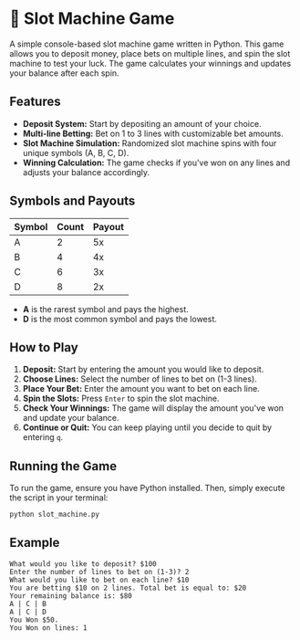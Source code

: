 # 🎰 Slot Machine Game

A simple console-based slot machine game written in Python. This game allows you to deposit money, place bets on multiple lines, and spin the slot machine to test your luck. The game calculates your winnings and updates your balance after each spin.

## Features

- **Deposit System:** Start by depositing an amount of your choice.
- **Multi-line Betting:** Bet on 1 to 3 lines with customizable bet amounts.
- **Slot Machine Simulation:** Randomized slot machine spins with four unique symbols (A, B, C, D).
- **Winning Calculation:** The game checks if you've won on any lines and adjusts your balance accordingly.

## Symbols and Payouts

| Symbol | Count | Payout |
|--------|-------|--------|
|   A    |   2   |   5x   |
|   B    |   4   |   4x   |
|   C    |   6   |   3x   |
|   D    |   8   |   2x   |

- **A** is the rarest symbol and pays the highest.
- **D** is the most common symbol and pays the lowest.

## How to Play

1. **Deposit:** Start by entering the amount you would like to deposit.
2. **Choose Lines:** Select the number of lines to bet on (1-3 lines).
3. **Place Your Bet:** Enter the amount you want to bet on each line.
4. **Spin the Slots:** Press `Enter` to spin the slot machine.
5. **Check Your Winnings:** The game will display the amount you've won and update your balance.
6. **Continue or Quit:** You can keep playing until you decide to quit by entering `q`.

## Running the Game

To run the game, ensure you have Python installed. Then, simply execute the script in your terminal:

```bash
python slot_machine.py
```


## Example

```plaintext
What would you like to deposit? $100
Enter the number of lines to bet on (1-3)? 2
What would you like to bet on each line? $10
You are betting $10 on 2 lines. Total bet is equal to: $20
Your remaining balance is: $80
A | C | B
A | C | D
You Won $50.
You Won on lines: 1
